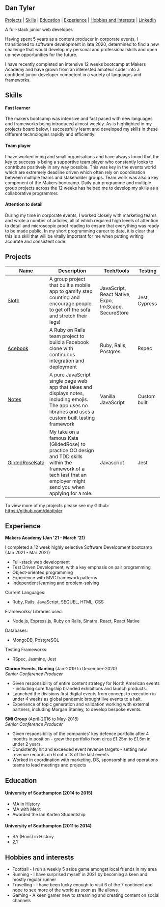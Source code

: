 ## Dan Tyler

[Projects](#projects) | [Skills](#skills) | [Education](#education) | [Experience](#experience) | [Hobbies and Interests](#hobbies-and-interests) | [LinkedIn](https://www.linkedin.com/in/dan-tyler-97296990/)

A full-stack junior web developer.

Having spent 5 years as a content producer in corporate events, I transitioned to software development in late 2020, determined to find a new challenge that would develop my personal and professional skills and open up new opportunities for the future.

I have recently completed an intensive 12 weeks bootcamp at Makers Academy and have grown from an interested amateur coder into a confident junior developer competent in a variety of languages and frameworks.

## Skills

#### Fast learner

The makers bootcamp was intensive and fast paced with new languages and frameworks being introduced almost weekly. As is highlighted in my projects board below, I successfully learnt and developed my skills in these different technologies rapidly and efficiently.

#### Team player

I have worked in big and small organisations and have always found that the key to success is being a supportive team player who constantly looks to contribute positively in any way possible. This was key in the events world which are extremely deadline driven which often rely on coordination between multiple teams and stakeholder groups. Team work was also a key component of the Makers bootcamp. Daily pair programme and multiple group projects across the 12 weeks has helped me to develop my skills as a collaborative programmer.

#### Attention to detail

During my time in corporate events, I worked closely with marketing teams and wrote a number of articles, all of which required high levels of attention to detail and microscopic proof reading to ensure that everything was ready to be made public. In my short programming career to date, it is clear that this is a skill that will be vitally important for me when putting writing accurate and consistent code.

## Projects

| Name                                                                       | Description                                                                                                                                                              | Tech/tools                                            | Testing       |
| -------------------------------------------------------------------------- | ------------------------------------------------------------------------------------------------------------------------------------------------------------------------ | ----------------------------------------------------- | ------------- |
| [Sloth](https://github.com/ddottyler/Sloth-makers-group-project)           | A group project that built a mobile app to gamify step counting and encourage people to get off the sofa and stretch their legs!                                         | JavaScript, React Native, Expo, InkScape, SecureStore | Jest, Cypress |
| [Acebook](https://github.com/ddottyler/acebook-makers-group-project)       | A Ruby on Rails team project to build a Facebook clone with continuous integration and deployment                                                                        | Ruby, Rails, Postgres                                 | Rspec         |
| [Notes](https://github.com/ddottyler/Notes-App-with-emojis)                | A pure JavaScript single page web app that takes and displays notes, including emojis. The app uses no libraries and uses a custom built testing framework               | Vanilla JavaScript                                    | Custom built  |
| [GildedRoseKata](https://github.com/ddottyler/GildedRose-Refactoring-Kata) | My take on a famous Kata (GildedRose) to practice OO design and TDD skills within the framework of a tech test that an employer might send you when applying for a role. | Javascript                                            | Jest          |

To view more of my projects please see my Github: https://github.com/ddottyler

## Experience

**Makers Academy (Jan '21 - March '21)**

I completed a 12 week highly selective Software Development bootcamp (Jan 2021 - Mar 2021)

- Full-stack web development
- Test Driven Development, with a key emphasis on pair programming
- Object-oriented programming
- Experience with MVC framework patterns
- Independent learning and problem-solving

Current Languages:

- Ruby, Rails, JavaScript, SEQUEL, HTML, CSS

Frameworks/ Libraries used:

- Node.js, Express.js, Ruby on Rails, Sinatra, React, React Native

Databases:

- MongoDB, PostgreSQL

Testing Frameworks:

- RSpec, Jasmine, Jest

**Clarion Events, Gaming** (Jan-2019 to December-2020)  
_Senior Conference Producer_

- Given responsibility of entire content strategy for North American events - including core flagship branded exhibitions and launch products.
- Launched the divisions first digital events from concept to execution in under 4 weeks as global pandemic brought live events to a halt.
- Experience of topic generation and validation working with external partners, including Morgan Stanley, to develop bespoke events.

**SMi Group** (April-2016 to May-2018)  
_Senior Conference Producer_

- Given responsibility of the companies' key defence portfolio after 4 months in position - grew the portfolio from circa £1.25m to £1.5m in under 2 years.
- Consistently hit and exceeded event revenue targets - setting new revenue records on 6 out of 8 of the last events
- Worked in coordination with marketing, DS, sponsorship and operations teams to lead meetings and projects

## Education

#### University of Southampton (2014 to 2015)

- MA in History
- MA with Merit
- Awarded the Ian Karten Studentship

#### University of Southampton (2011 to 2014)

- BA (Hons) in History
- 2,1

## Hobbies and interests

- Football - I run a weekly 5 aside game amongst local friends in my area
- Running - I have surprised myself in 2021 by becoming a keen and mostly regular runner
- Travelling - I have been lucky enough to visit 6 of the 7 continent and hope to see more of the world as soon as life allows.
- Gaming - A keen gamer new to streaming and creating content on social channels
